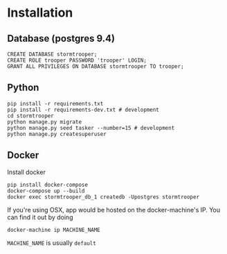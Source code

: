 # Installation

## Database (postgres 9.4)

    CREATE DATABASE stormtrooper;
    CREATE ROLE trooper PASSWORD 'trooper' LOGIN;
    GRANT ALL PRIVILEGES ON DATABASE stormtrooper TO trooper;

## Python

    pip install -r requirements.txt
    pip install -r requirements-dev.txt # development
    cd stormtrooper
    python manage.py migrate
    python manage.py seed tasker --number=15 # development
    python manage.py createsuperuser


## Docker

Install docker

    pip install docker-compose
    docker-compose up --build
    docker exec stormtrooper_db_1 createdb -Upostgres stormtrooper

If you're using OSX, app would be hosted on the docker-machine's IP.
You can find it out by doing

    docker-machine ip MACHINE_NAME

`MACHINE_NAME` is usually `default`
